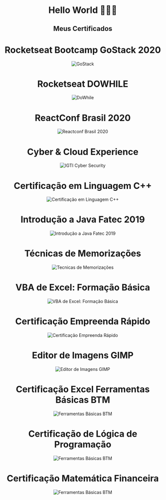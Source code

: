 <h1 align="center">
    Hello World 🚀🚀🚀
</h1>

<h2 align="center">
    Meus Certificados
</h2>

<h1 align="center">
    Rocketseat Bootcamp GoStack 2020
</h1>
<p align="center">    
<img alt="GoStack" src="img/gostack.png">
</p>
<h1 align="center">
    Rocketseat DOWHILE
</h1>

<p align="center">    
<img alt="DoWhile" src="img/dowhile.png">
</p>

<h1 align="center">
    ReactConf Brasil 2020
</h1>
<p align="center">
    <img alt="Reactconf Brasil 2020" src="img/reactconf.png">
</p>

<h1 align="center">
    Cyber & Cloud Experience
</h1>
<p align="center">
    <img alt="IGTI Cyber Security" src="img/cybersecurity.png">
</p>

<h1 align="center">
    Certificação em Linguagem C++
</h1>
<p align="center">
    <img alt="Certificação em Linguagem C++" src="img/proC++.png">
</p>

<h1 align="center">
    Introdução a Java Fatec 2019
</h1>
<p align="center">
    <img alt="Introdução a Java Fatec 2019" src="img/javaFatec.png">
</p>

<h1 align="center">
    Técnicas de Memorizações
</h1>
<p align="center">
    <img alt="Tecnicas de Memorizações" src="img/memorizacao.png">
</p>

<h1 align="center">
    VBA de Excel: Formação Básica
</h1>
<p align="center">
    <img alt="VBA de Excel: Formação Básica" src="img/vbaExcel.png">
</p>

<h1 align="center">
    Certificação Empreenda Rápido
</h1>
<p align="center">
    <img alt="Certificação Empreenda Rápido" src="img/sebraeMei.png">
</p>

<h1 align="center">
    Editor de Imagens GIMP
</h1>
<p align="center">
    <img alt="Editor de Imagens GIMP" src="img/gimp.png">
</p>

<h1 align="center">
    Certificação Excel Ferramentas Básicas BTM
</h1>
<p align="center">
    <img alt="Ferramentas Básicas BTM" src="img/btmExcel.png">
</p>

<h1 align="center">
    Certificação de Lógica de Programação
</h1>
<p align="center">
    <img alt="Ferramentas Básicas BTM" src="img/logica.png">
</p>

<h1 align="center">
    Certificação Matemática Financeira
</h1>
<p align="center">
    <img alt="Ferramentas Básicas BTM" src="img/matematica.png">
</p>
